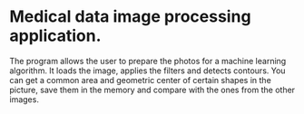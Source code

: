# Medical data image processing application.
The program allows the user to prepare the photos for a machine learning algorithm.
It loads the image, applies the filters and detects contours.
You can get a common area and geometric center of certain shapes in the picture, save them in the memory and compare with the ones from the other images.
